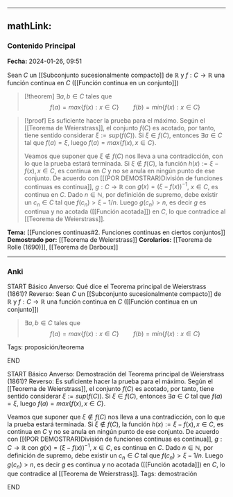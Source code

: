 
---
mathLink:
---
### Contenido Principal

**Fecha:** 2024-01-26, 09:51

Sean $C$ un [[Subconjunto sucesionalmente compacto]] de $\mathbb R$ y $f: C \to \mathbb R$ una función continua en $C$ ([[Función continua en un conjunto]])
> [!theorem]
> $\exists a, b \in C$ tales que
> $$f(a) = max\{f(x) : x \in C\} \quad \quad f(b) = min\{f(x) : x \in C\}$$

> [!proof]
> Es suficiente hacer la prueba para el máximo. Según el [[Teorema de Weierstrass]], el conjunto $f(C)$ es acotado, por tanto, tiene sentido considerar $\xi := sup(f(C))$. Si $\xi \in f(C)$, entonces $\exists a \in C$ tal que $f(a) = \xi$, luego $f(a) = max\{f(x), x \in C\}$.
>
>Veamos que suponer que $\xi \notin f(C)$ nos lleva a una contradicción, con lo que la prueba estará terminada. Si $\xi \notin f(C)$, la función $h(x) := \xi - f(x), x \in C$, es continua en $C$ y no se anula en ningún punto de ese conjunto. De acuerdo con [[(POR DEMOSTRAR)División de funciones continuas es continua]], $g: C \to \mathbb R$ con $g(x) = (\xi - f(x))^{-1}$, $x \in C$, es continua en $C$. Dado $n \in \mathbb N$, por definición de supremo, debe existir un $c_n \in C$ tal que $f(c_n) > \xi - 1/n$. Luego $g(c_n) > n$, es decir $g$ es continua y no acotada ([[Función acotada]]) en $C$, lo que contradice al [[Teorema de Weierstrass]].

**Tema:** [[Funciones continuas#2. Funciones continuas en ciertos conjuntos]]
**Demostrado por:** [[Teorema de Weierstrass]]
**Corolarios:** [[Teorema de Rolle (1690)]], [[Teorema de Darboux]]

---
### Anki

START
Básico
Anverso: Qué dice el Teorema principal de Weierstrass (1861)?
Reverso: Sean $C$ un [[Subconjunto sucesionalmente compacto]] de $\mathbb R$ y $f: C \to \mathbb R$ una función continua en $C$ ([[Función continua en un conjunto]])

> $\exists a, b \in C$ tales que
> $$f(a) = max\{f(x) : x \in C\} \quad \quad f(b) = min\{f(x) : x \in C\}$$

Tags: proposición/teorema
<!--ID: 1706259997757-->
END

START
Básico
Anverso: Demostración  del Teorema principal de Weierstrass (1861)?
Reverso: Es suficiente hacer la prueba para el máximo. Según el [[Teorema de Weierstrass]], el conjunto $f(C)$ es acotado, por tanto, tiene sentido considerar $\xi := sup(f(C))$. Si $\xi \in f(C)$, entonces $\exists a \in C$ tal que $f(a) = \xi$, luego $f(a) = max\{f(x), x \in C\}$.

Veamos que suponer que $\xi \notin f(C)$ nos lleva a una contradicción, con lo que la prueba estará terminada. Si $\xi \notin f(C)$, la función $h(x) := \xi - f(x), x \in C$, es continua en $C$ y no se anula en ningún punto de ese conjunto. De acuerdo con [[(POR DEMOSTRAR)División de funciones continuas es continua]], $g: C \to \mathbb R$ con $g(x) = (\xi - f(x))^{-1}$, $x \in C$, es continua en $C$. Dado $n \in \mathbb N$, por definición de supremo, debe existir un $c_n \in C$ tal que $f(c_n) > \xi - 1/n$. Luego $g(c_n) > n$, es decir $g$ es continua y no acotada ([[Función acotada]]) en $C$, lo que contradice al [[Teorema de Weierstrass]].
Tags: demostración
<!--ID: 1706298709216-->
END

